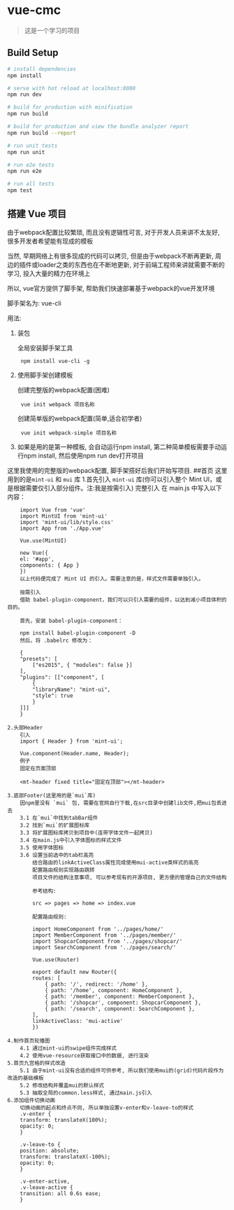 # vue-cmc

> 这是一个学习的项目         

## Build Setup

``` bash
# install dependencies
npm install

# serve with hot reload at localhost:8080
npm run dev

# build for production with minification
npm run build

# build for production and view the bundle analyzer report
npm run build --report

# run unit tests
npm run unit

# run e2e tests
npm run e2e

# run all tests
npm test
```
## 搭建 Vue 项目
由于webpack配置比较繁琐, 而且没有逻辑性可言, 对于开发人员来讲不太友好, 很多开发者希望能有现成的模板

当然, 早期网络上有很多现成的代码可以拷贝, 但是由于webpack不断再更新, 周边的插件或loader之类的东西也在不断地更新, 对于前端工程师来讲就需要不断的学习, 投入大量的精力在环境上

所以, vue官方提供了脚手架, 帮助我们快速部署基于webpack的vue开发环境

脚手架名为: vue-cli

用法:

1. 装包

	全局安装脚手架工具

		npm install vue-cli -g

2. 使用脚手架创建模板

	创建完整版的webpack配置(困难)

		vue init webpack 项目名称

	创建简单版的webpack配置(简单,适合初学者)

		vue init webpack-simple 项目名称

3. 如果是用的是第一种模板, 会自动运行npm install, 第二种简单模板需要手动运行npm install, 然后使用npm run dev打开项目

这里我使用的完整版的webpack配置, 脚手架搭好后我们开始写项目.
##首页
    这里用到的是`mint-ui` 和 `mui` 库
    1.首先引入 `mint-ui` 库(你可以引入整个 Mint UI，或是根据需要仅引入部分组件。注:我是按需引入)
        完整引入
        在 main.js 中写入以下内容：

        import Vue from 'vue'
        import MintUI from 'mint-ui'
        import 'mint-ui/lib/style.css'
        import App from './App.vue'

        Vue.use(MintUI)

        new Vue({
        el: '#app',
        components: { App }
        })
        以上代码便完成了 Mint UI 的引入。需要注意的是，样式文件需要单独引入。

        按需引入
        借助 babel-plugin-component，我们可以只引入需要的组件，以达到减小项目体积的目的。

        首先，安装 babel-plugin-component：

        npm install babel-plugin-component -D
        然后，将 .babelrc 修改为：

        {
        "presets": [
            ["es2015", { "modules": false }]
        ],
        "plugins": [["component", [
            {
            "libraryName": "mint-ui",
            "style": true
            }
        ]]]
        }
    
    2.头部Header
        引入
        import { Header } from 'mint-ui';

        Vue.component(Header.name, Header);
        例子
        固定在页面顶部

        <mt-header fixed title="固定在顶部"></mt-header>

    3.底部Footer(这里用的是`mui`库)
        因npm里没有 `mui` 包, 需要在官网自行下载,在src目录中创建lib文件,把mui包丢进去
        3.1 在`mui`中找到tabBar组件
        3.2 找到`mui`的扩展图标库
        3.3 将扩展图标库拷贝到项目中(连带字体文件一起拷贝)
        3.4 在main.js中引入字体图标的样式文件
        3.5 使用字体图标
        3.6 设置当前选中的tab栏高亮
            结合路由的linkActiveClass属性完成使用mui-active类样式的高亮
            配置路由规则实现路由跳转
            项目文件的结构注意事项, 可以参考现有的开源项目, 更方便的管理自己的文件结构

            参考结构:

            src => pages => home => index.vue

            配置路由规则:

            import HomeComponent from '../pages/home/'
            import MemberComponent from '../pages/member/'
            import ShopcarComponent from '../pages/shopcar/'
            import SearchComponent from '../pages/search/'

            Vue.use(Router)

            export default new Router({
            routes: [
                { path: '/', redirect: '/home' },
                { path: '/home', component: HomeComponent },
                { path: '/member', component: MemberComponent },
                { path: '/shopcar', component: ShopcarComponent },
                { path: '/search', component: SearchComponent },
            ],
            linkActiveClass: 'mui-active'
            })

    4.制作首页轮播图
        4.1 通过mint-ui的swipe组件完成样式
        4.2 使用vue-resource获取接口中的数据, 进行渲染
    5.首页九宫格的样式改造
        5.1 由于mint-ui没有合适的组件可供参考, 所以我们使用mui的(grid)代码片段作为改造的基础模板
        5.2 修改结构并覆盖mui的默认样式
        5.3 抽取全局的common.less样式, 通过main.js引入
    6.添加组件切换动画
        切换动画的起点和终点不同, 所以单独设置v-enter和v-leave-to的样式
        .v-enter {
        transform: translateX(100%);
        opacity: 0;
        }

        .v-leave-to {
        position: absolute;
        transform: translateX(-100%);
        opacity: 0;
        }

        .v-enter-active,
        .v-leave-active {
        transition: all 0.6s ease;
        }

